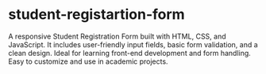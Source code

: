 # student-registartion-form
A responsive Student Registration Form built with HTML, CSS, and JavaScript. It includes user-friendly input fields, basic form validation, and a clean design. Ideal for learning front-end development and form handling. Easy to customize and use in academic projects.
